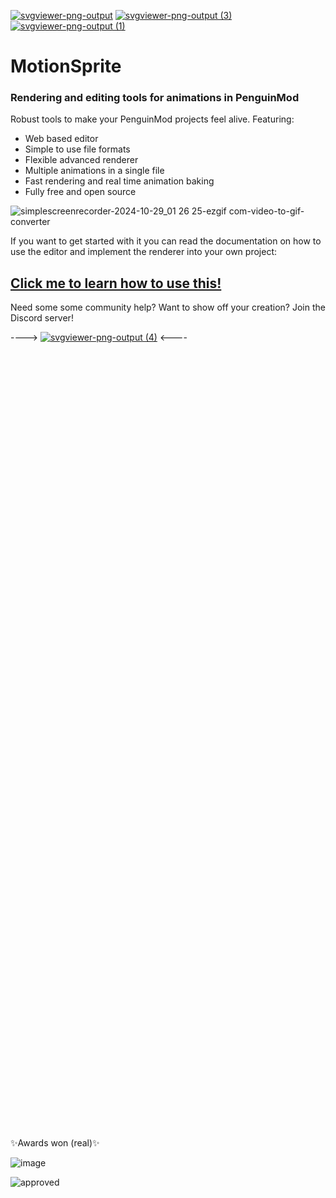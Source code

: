 [![svgviewer-png-output](https://github.com/user-attachments/assets/8d8e02a0-13c7-4c13-8bbf-91ffd87b02dc)](https://penguinmod.com)
[![svgviewer-png-output (3)](https://github.com/user-attachments/assets/cb7f5d0f-53c3-460c-af48-74c11e8b758c)]([https://penguinmod.com](https://pen-group.github.io/))
[![svgviewer-png-output (1)](https://github.com/user-attachments/assets/68934725-8189-47ba-99ef-44ec0c51ee6b)](https://theshovel.rocks)


# MotionSprite
### Rendering and editing tools for animations in PenguinMod

Robust tools to make your PenguinMod projects feel alive. Featuring:
<ul>
<li>Web based editor</li>
<li>Simple to use file formats</li>
<li>Flexible advanced renderer</li>
<li>Multiple animations in a single file</li>
<li>Fast rendering and real time animation baking </li>
<li>Fully free and open source</li>
</ul>

![simplescreenrecorder-2024-10-29_01 26 25-ezgif com-video-to-gif-converter](https://github.com/user-attachments/assets/eed0690d-971b-4ec7-82f4-2a1e80fc5077)

If you want to get started with it you can read the documentation on how to use the editor and implement the renderer
into your own project: 
## [Click me to learn how to use this!](https://github.com/TheShovel/MotionSprite/blob/main/docs.md)

Need some some community help? Want to show off your creation? Join the Discord server!

----> [![svgviewer-png-output (4)](https://github.com/user-attachments/assets/0b3fcf4b-a0cb-4096-acdd-cf2410b4e02f)](https://discord.com/invite/cEm3J6Ng24) <----


<br><br><br><br><br><br><br><br><br><br><br><br><br><br><br><br><br><br><br><br><br><br><br><br><br><br><br><br><br><br><br><br><br><br><br><br><br><br><br><br><br><br><br><br><br><br><br><br><br><br><br><br><br><br><br><br><br><br><br><br><br><br><br><br><br><br><br><br><br><br><br><br><br><br>
✨Awards won (real)✨

![image](https://github.com/user-attachments/assets/b076d914-c2a7-42ae-a246-1aea5d4aef64)

![approved](https://github.com/user-attachments/assets/836294b6-c3b5-4f12-a245-7dd0004bba44)

